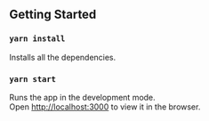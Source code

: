 ## Getting Started

### `yarn install`

Installs all the dependencies.

### `yarn start`

Runs the app in the development mode.<br />
Open [http://localhost:3000](http://localhost:3000) to view it in the browser.